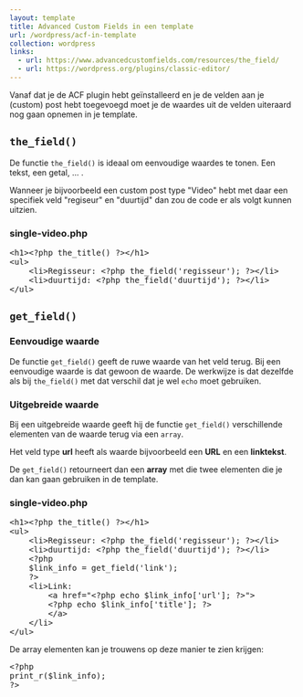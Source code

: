 ```yaml
---
layout: template
title: Advanced Custom Fields in een template
url: /wordpress/acf-in-template
collection: wordpress
links:
  - url: https://www.advancedcustomfields.com/resources/the_field/
  - url: https://wordpress.org/plugins/classic-editor/
---
```


Vanaf dat je de ACF plugin hebt geïnstalleerd en je de velden aan je (custom) post hebt toegevoegd moet je de waardes uit de velden uiteraard nog gaan opnemen in je template.

## <code>the_field()</code>

De functie <code>the_field()</code> is ideaal om eenvoudige waardes te tonen. Een tekst, een getal, ... . 

Wanneer je bijvoorbeeld een custom post type "Video" hebt met daar een specifiek veld "regiseur" en "duurtijd" dan zou de code er als volgt kunnen uitzien.

### single-video.php
<pre>
&lt;h1&gt;&lt;?php the_title() ?&gt;&lt;/h1&gt;
&lt;ul&gt;
    &lt;li>Regisseur: &lt;?php the_field('regisseur'); ?&gt;&lt;/li&gt;
    &lt;li>duurtijd: &lt;?php the_field('duurtijd'); ?&gt;&lt;/li&gt;
&lt;/ul&gt;
</pre> 


## <code>get_field()</code>

### Eenvoudige waarde
De functie <code>get_field()</code> geeft de ruwe waarde van het veld terug. Bij een eenvoudige waarde is dat gewoon de waarde. De werkwijze is dat dezelfde als bij <code>the_field()</code> met dat verschil dat je wel <code>echo</code> moet gebruiken. 

### Uitgebreide waarde
Bij een uitgebreide waarde geeft hij de functie <code>get_field()</code> verschillende elementen van de waarde terug via een <code>array</code>.

Het veld type <strong>url</strong> heeft als waarde bijvoorbeeld een <strong>URL</strong> en een <strong>linktekst</strong>.

De <code>get_field()</code> retourneert dan een <strong>array</strong> met die twee elementen die je dan kan gaan gebruiken in de template.

### single-video.php

<pre>
&lt;h1&gt;&lt;?php the_title() ?&gt;&lt;/h1&gt;
&lt;ul&gt;
    &lt;li&gt;Regisseur: &lt;?php the_field('regisseur'); ?&gt;&lt;/li&gt;
    &lt;li&gt;duurtijd: &lt;?php the_field('duurtijd'); ?&gt;&lt;/li&gt;
    &lt;?php 
    $link_info = get_field('link'); 
    ?&gt;
    &lt;li&gt;Link: 
        &lt;a href="&lt;?php echo $link_info['url']; ?&gt;"&gt;
        &lt;?php echo $link_info['title']; ?&gt;
        &lt;/a&gt;
    &lt;/li&gt;
&lt;/ul&gt;    
</pre>

De array elementen kan je trouwens op deze manier te zien krijgen:

<pre>
&lt;?php
print_r($link_info);
?&gt;
</pre>